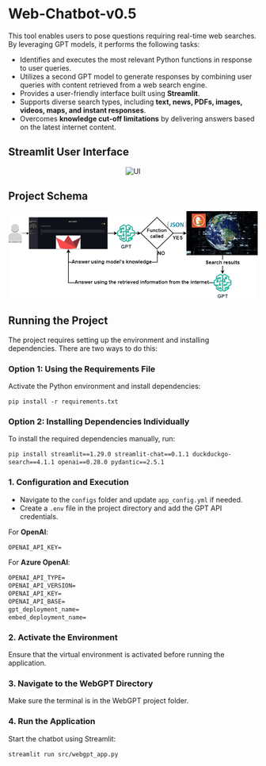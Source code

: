 # Web-Chatbot-v0.5

This tool enables users to pose questions requiring real-time web searches. By leveraging GPT models, it performs the following tasks:

- Identifies and executes the most relevant Python functions in response to user queries.
- Utilizes a second GPT model to generate responses by combining user queries with content retrieved from a web search engine.
- Provides a user-friendly interface built using **Streamlit**.
- Supports diverse search types, including **text, news, PDFs, images, videos, maps, and instant responses**.
- Overcomes **knowledge cut-off limitations** by delivering answers based on the latest internet content.

## Streamlit User Interface
<div align="center">
  <img src="images/uia.png" alt="UI">
</div>

## Project Schema
<div align="center">
  <img src="images/Web_Search.png" alt="Schema">
</div>

## Running the Project

The project requires setting up the environment and installing dependencies. There are two ways to do this:

### **Option 1: Using the Requirements File**
Activate the Python environment and install dependencies:

```
pip install -r requirements.txt
```

### **Option 2: Installing Dependencies Individually**
To install the required dependencies manually, run:

```
pip install streamlit==1.29.0 streamlit-chat==0.1.1 duckduckgo-search==4.1.1 openai==0.28.0 pydantic==2.5.1
```

### **1. Configuration and Execution**
- Navigate to the `configs` folder and update `app_config.yml` if needed.
- Create a `.env` file in the project directory and add the GPT API credentials.

For **OpenAI**:

```
OPENAI_API_KEY=
```

For **Azure OpenAI**:

```
OPENAI_API_TYPE=
OPENAI_API_VERSION=
OPENAI_API_KEY=
OPENAI_API_BASE=
gpt_deployment_name=
embed_deployment_name=
```

### **2. Activate the Environment**
Ensure that the virtual environment is activated before running the application.

### **3. Navigate to the WebGPT Directory**
Make sure the terminal is in the WebGPT project folder.

### **4. Run the Application**
Start the chatbot using Streamlit:

```
streamlit run src/webgpt_app.py
```
